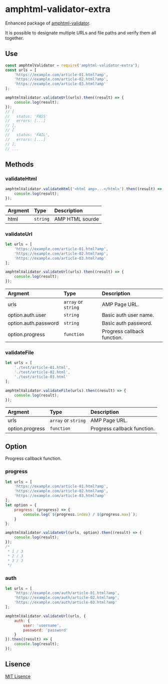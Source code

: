 # amphtml-validator-extra

Enhanced package of [amphtml-validator](https://www.npmjs.com/package/amphtml-validator).

It is possible to designate multiple URLs and file paths and verify them all together.

## Use

```js
const amphtmlValidator = require('amphtml-validator-extra');
const urls = [
    'https://example.com/article-01.html?amp',
    'https://example.com/article-02.html?amp',
    'https://example.com/article-03.html?amp'
];

amphtmlValidator.validateUrl(urls).then((result) => {
    console.log(result);
});
// [
//   status: 'PASS'
//   errors: [...]
// ],
// [
//   status: 'FAIL',
//   errors: [...]
// ],
// ...
```

## Methods

### validateHtml

```js
amphtmlValidator.validateHtml('<html amp>...</html>').then((result) => {
    console.log(result);
});
```

|Argment|Type|Description|
|:-|:-|:-|
|html|`string`|AMP HTML sourde|

### validateUrl

```js
let urls = [
    'https://example.com/article-01.html?amp',
    'https://example.com/article-02.html?amp',
    'https://example.com/article-03.html?amp'
];

amphtmlValidator.validateUrl(urls).then((result) => {
    console.log(result);
});
```
|Argment|Type|Description|
|:-|:-|:-|
|urls|`array` or `string`|AMP Page URL.|
|option.auth.user|`string`|Basic auth user name.|
|option.auth.password|`string`|Basic auth password.|
|option.progress|`function`|Progress callback function.|

### validateFile

```js
let urls = [
    './test/article-01.html',
    './test/article-02.html',
    './test/article-03.html'
];

amphtmlValidator.validateFile(urls).then((result) => {
    console.log(result);
});
```

|Argment|Type|Description|
|:-|:-|:-|
|urls|`array` or `string`|AMP Page URL.|
|option.progress|`function`|Progress callback function.|

## Option

Progress callback function.

### progress

```js
let urls = [
    'https://example.com/article-01.html?amp',
    'https://example.com/article-02.html?amp',
    'https://example.com/article-03.html?amp'
];
let option = {
    progress: (progress) => {
        console.log(`${progress.index} / ${progress.max}`);
    }
};

amphtmlValidator.validateUrl(urls, option).then((result) => {
    console.log(result);
});
/*
 * 1 / 3
 * 2 / 3
 * 3 / 3
 */
```

### auth

```js
let urls = [
    'https://example.com/auth/article-01.html?amp',
    'https://example.com/auth/article-02.html?amp',
    'https://example.com/auth/article-03.html?amp'
];

amphtmlValidator.validateUrl(urls, {
    auth: {
        user: 'username',
        password: 'password'
    }
}).then((result) => {
    console.log(result);
});
```

## Lisence

[MIT Lisence](https://github.com/kmrk/amphtml-validator-extra/blob/master/LICENSE)
